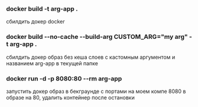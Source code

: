 ### docker build -t arg-app . 
сбилдить докер docker 

### docker build --no-cache --build-arg CUSTOM_ARG="my arg" -t arg-app .
сбилдить докер образ без кеша слоев с кастомным аргументом и названием arg-app в текущей папке

### docker run -d -p 8080:80 --rm arg-app
запустить докер образ в бекграунде с портами на моем компе 8080 в образе на 80, удалить контейнер после остановки
